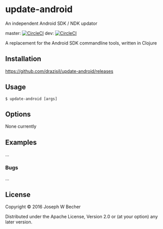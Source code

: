 # update-android
An independent Android SDK / NDK updator

master: [![CircleCI](https://circleci.com/gh/drazisil/update-android.svg?style=svg)](https://circleci.com/gh/drazisil/update-android)
dev: [![CircleCI](https://circleci.com/gh/drazisil/update-android/tree/dev.svg?style=svg)](https://circleci.com/gh/drazisil/update-android/tree/dev)

A replacement for the Android SDK commandline tools, written in Clojure

## Installation

https://github.com/drazisil/update-android/releases

## Usage

    $ update-android [args]

## Options

None currently

## Examples

...

### Bugs

...


## License

Copyright © 2016 Joseph W Becher

Distributed under the Apache License, Version 2.0 or (at
your option) any later version.
